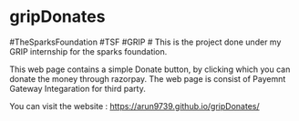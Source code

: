 # gripDonates
#TheSparksFoundation #TSF #GRIP #
This is the project done under my GRIP internship for the sparks foundation.

This web page contains a simple Donate button, by clicking which you can donate the money through razorpay.
The web page is consist of Payemnt Gateway Integaration for third party.

You can visit the website : https://arun9739.github.io/gripDonates/
